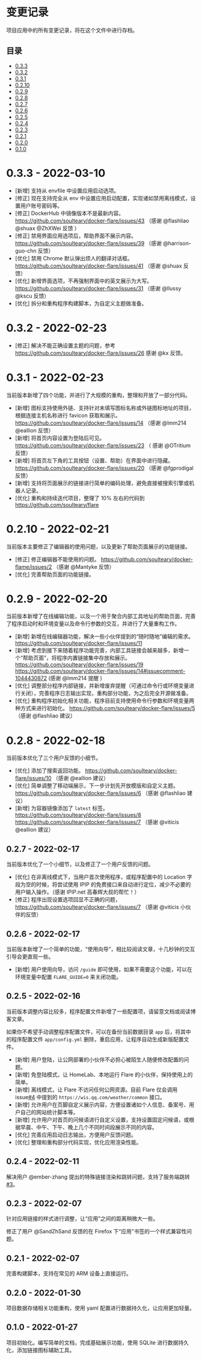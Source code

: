 # 变更记录

项目应用中的所有变更记录，将在这个文件中进行存档。

## 目录

* [0.3.3](#033---2022-03-10)
* [0.3.2](#032---2022-02-23)
* [0.3.1](#031---2022-02-23)
* [0.2.10](#027---2022-02-21)
* [0.2.9](#027---2022-02-20)
* [0.2.8](#027---2022-02-18)
* [0.2.7](#027---2022-02-17)
* [0.2.6](#026---2022-02-17)
* [0.2.5](#025---2022-02-16)
* [0.2.4](#024---2022-02-11)
* [0.2.3](#023---2022-02-08)
* [0.2.1](#021---2022-02-07)
* [0.2.0](#020---2022-01-30)
* [0.1.0](#010---2022-01-27)


# 0.3.3 - 2022-03-10

- [新增] 支持从 envfile 中设置应用启动选项。
- [修正] 现在支持完全从 env 中设置应用启动配置，实现诸如禁用离线模式，设置用户账号密码等。
- [修正] DockerHub 中镜像版本不是最新内容。https://github.com/soulteary/docker-flare/issues/43  （感谢 @flashliao @shuax @ZhXWei 反馈 ）
- [修正] 禁用界面应用选项后，帮助界面不展示内容。 https://github.com/soulteary/docker-flare/issues/39 （感谢 @harrison-guo-chn 反馈）
- [优化] 禁用 Chrome 默认弹出烦人的翻译对话框。 https://github.com/soulteary/docker-flare/issues/41 （感谢 @shuax 反馈）
- [优化] 新增界面选项，不再强制界面中的英文展示为大写。 https://github.com/soulteary/docker-flare/issues/31 （感谢 @llussy @kscu 反馈）
- [优化] 拆分和重构程序构建脚本，为自定义主题做准备。

# 0.3.2 - 2022-02-23

- [修正] 解决不能正确设置主题的问题，参考 https://github.com/soulteary/docker-flare/issues/26 感谢 @kx 反馈。

# 0.3.1 - 2022-02-23

当前版本新增了四个功能，并进行了大规模的重构，整理和开放了一部分代码。

- [新增] 图标支持使用外链、支持针对未填写图标名称或外链图标地址的项目，根据连接主机名称进行 favicon 获取和展示。 https://github.com/soulteary/docker-flare/issues/14 （感谢 @lmm214 @eallion 反馈）
- [新增] 将首页内容设置为登陆后可见。 https://github.com/soulteary/docker-flare/issues/23 （ 感谢 @OTritium 反馈）
- [新增] 将首页左下角的工具按钮（设置、帮助）在界面中进行隐藏。 https://github.com/soulteary/docker-flare/issues/20 （感谢 @fgprodigal 反馈）
- [新增] 支持将页面展示的链接进行简单的编码处理，避免直接被搜索引擎或机器人记录。
- [优化] 重构和持续迭代项目，整理了 10% 左右的代码到 https://github.com/soulteary/flare

# 0.2.10 - 2022-02-21

当前版本主要修正了编辑器的使用问题，以及更新了帮助页面展示的功能链接。

- [修正] 修正编辑器不能使用的问题。 https://github.com/soulteary/docker-flame/issues/2 （感谢 @Mantyke 反馈）
- [优化] 完善帮助页面的功能链接。

# 0.2.9 - 2022-02-20

当前版本新增了在线编辑功能，以及一个用于聚合内部工具地址的帮助页面，完善了程序启动时和环境变量以及命令行参数的交互，并进行了大量重构工作。

- [新增] 新增在线编辑器功能，解决一些小伙伴提到的“随时随地”编辑的需求。 https://github.com/soulteary/docker-flare/issues/11
- [新增] 考虑到接下来随着程序功能完善，内部工具链接会越来越多，新增一个“帮助页面”，将程序内置链接集中存放和展示。 https://github.com/soulteary/docker-flare/issues/19 https://github.com/soulteary/docker-flare/issues/14#issuecomment-1044430872 (感谢 @lmm214 提醒 )
- [优化] 调整部分程序内部链接，并新增废弃提醒（可通过命令行或环境变量进行关闭），完善程序日志输出实现，重构部分功能，为之后完全开源做准备。
- [优化] 重构程序初始化相关功能，程序目前支持使用命令行参数和环境变量两种方式来进行初始化。 https://github.com/soulteary/docker-flare/issues/5 （感谢 @flashliao 建议）

# 0.2.8 - 2022-02-18

当前版本优化了三个用户反馈的小细节。

- [优化] 添加了搜索返回功能。 https://github.com/soulteary/docker-flare/issues/10 （感谢 @eallion 建议）
- [优化] 简单调整了移动端展示，下一步计划先开放模版和自定义主题。 https://github.com/soulteary/docker-flare/issues/6 （感谢 @flashliao 建议）
- [新增] 为容器镜像添加了 `latest` 标签。 https://github.com/soulteary/docker-flare/issues/8 https://github.com/soulteary/docker-flare/issues/7 （感谢 @viticis @eallion 建议）

## 0.2.7 - 2022-02-17

当前版本优化了一个小细节，以及修正了一个用户反馈的问题。

- [优化] 在非离线模式下，当用户首次使用程序，或程序配置中的 Location 字段为空的时候，将尝试使用 IPIP 的免费接口来自动进行定位，减少不必要的用户输入操作。（感谢 IPIP.net 高春辉大叔的帮忙！）
- [修正] 程序出现设置选项回显不正确的问题，https://github.com/soulteary/docker-flare/issues/7 （感谢 @viticis 小伙伴的反馈）

## 0.2.6 - 2022-02-17

当前版本新增了一个简单的功能，“使用向导”，相比较阅读文章，十几秒钟的交互引导会更直观一些。

- [新增] 用户使用向导，访问 `/guide` 即可使用，如果不需要这个功能，可以在环境变量中配置 `FLARE_GUIDE=0` 来关闭功能。

## 0.2.5 - 2022-02-16

当前版本调整内容比较多，程序配置文件新增了一些配置项，请留意文档或阅读博客文章。

如果你不希望手动调整程序配置文件，可以在备份当前数据目录 `app` 后，将其中的程序配置文件 `app/config.yml` 删除，重启应用，让程序自动生成新版配置文件。

- [新增] 用户登陆，让公网部署的小伙伴不必担心被陌生人随便修改配置的问题。
- [新增] 免登陆模式，让 HomeLab、本地运行 Flare 的小伙伴，保持使用上的简单。
- [新增] 离线模式，让 Flare 不访问任何公网资源。目前 Flare 仅会调用 issue[#4](https://github.com/soulteary/docker-flare/issues/4) 中提到的 `https://wis.qq.com/weather/common` 接口。
- [新增] 允许用户在页脚自定义展示内容，方便设置诸如个人信息、备案号、用户自己的网站统计脚本等。
- [新增] 允许用户对首页的问候语进行自定义设置，支持设置固定问候语，或根据早晨、中午、下午、晚上几个不同时间段展示不同的内容。
- [优化] 完善应用启动日志输出，方便用户反馈问题。
- [优化] 整理和重构部分代码实现，优化应用渲染性能。

## 0.2.4 - 2022-02-11

解决用户 @ember-zhang 提出的特殊链接渲染和跳转问题，支持了服务端跳转[#3](https://github.com/soulteary/docker-flare/issues/3)。

## 0.2.3 - 2022-02-07

针对应用链接的样式进行调整，让“应用”之间的距离稍微大一些。

修正了用户 @SandZhSand 反馈的在 Firefox 下“应用”书签的一个样式兼容性问题。

## 0.2.1 - 2022-02-07

完善构建脚本，支持在常见的 ARM 设备上直接运行。

## 0.2.0 - 2022-01-30

项目数据存储相关功能重构，使用 yaml 配置进行数据持久化，让应用更加轻量。

## 0.1.0 - 2022-01-27

项目初始化。编写简单的文档，完成基础展示功能，使用 SQLite 进行数据持久化，添加链接图标辅助工具。
